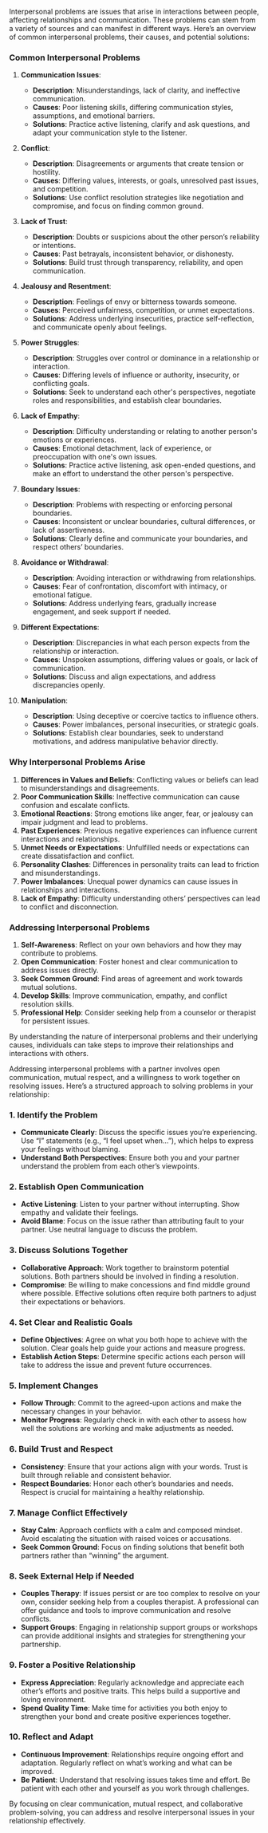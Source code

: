 Interpersonal problems are issues that arise in interactions between people, affecting relationships and communication. These problems can stem from a variety of sources and can manifest in different ways. Here’s an overview of common interpersonal problems, their causes, and potential solutions:

### **Common Interpersonal Problems**

1. **Communication Issues**:
   - **Description**: Misunderstandings, lack of clarity, and ineffective communication.
   - **Causes**: Poor listening skills, differing communication styles, assumptions, and emotional barriers.
   - **Solutions**: Practice active listening, clarify and ask questions, and adapt your communication style to the listener.

2. **Conflict**:
   - **Description**: Disagreements or arguments that create tension or hostility.
   - **Causes**: Differing values, interests, or goals, unresolved past issues, and competition.
   - **Solutions**: Use conflict resolution strategies like negotiation and compromise, and focus on finding common ground.

3. **Lack of Trust**:
   - **Description**: Doubts or suspicions about the other person’s reliability or intentions.
   - **Causes**: Past betrayals, inconsistent behavior, or dishonesty.
   - **Solutions**: Build trust through transparency, reliability, and open communication.

4. **Jealousy and Resentment**:
   - **Description**: Feelings of envy or bitterness towards someone.
   - **Causes**: Perceived unfairness, competition, or unmet expectations.
   - **Solutions**: Address underlying insecurities, practice self-reflection, and communicate openly about feelings.

5. **Power Struggles**:
   - **Description**: Struggles over control or dominance in a relationship or interaction.
   - **Causes**: Differing levels of influence or authority, insecurity, or conflicting goals.
   - **Solutions**: Seek to understand each other's perspectives, negotiate roles and responsibilities, and establish clear boundaries.

6. **Lack of Empathy**:
   - **Description**: Difficulty understanding or relating to another person's emotions or experiences.
   - **Causes**: Emotional detachment, lack of experience, or preoccupation with one's own issues.
   - **Solutions**: Practice active listening, ask open-ended questions, and make an effort to understand the other person's perspective.

7. **Boundary Issues**:
   - **Description**: Problems with respecting or enforcing personal boundaries.
   - **Causes**: Inconsistent or unclear boundaries, cultural differences, or lack of assertiveness.
   - **Solutions**: Clearly define and communicate your boundaries, and respect others’ boundaries.

8. **Avoidance or Withdrawal**:
   - **Description**: Avoiding interaction or withdrawing from relationships.
   - **Causes**: Fear of confrontation, discomfort with intimacy, or emotional fatigue.
   - **Solutions**: Address underlying fears, gradually increase engagement, and seek support if needed.

9. **Different Expectations**:
   - **Description**: Discrepancies in what each person expects from the relationship or interaction.
   - **Causes**: Unspoken assumptions, differing values or goals, or lack of communication.
   - **Solutions**: Discuss and align expectations, and address discrepancies openly.

10. **Manipulation**:
    - **Description**: Using deceptive or coercive tactics to influence others.
    - **Causes**: Power imbalances, personal insecurities, or strategic goals.
    - **Solutions**: Establish clear boundaries, seek to understand motivations, and address manipulative behavior directly.

### **Why Interpersonal Problems Arise**

1. **Differences in Values and Beliefs**: Conflicting values or beliefs can lead to misunderstandings and disagreements.
2. **Poor Communication Skills**: Ineffective communication can cause confusion and escalate conflicts.
3. **Emotional Reactions**: Strong emotions like anger, fear, or jealousy can impair judgment and lead to problems.
4. **Past Experiences**: Previous negative experiences can influence current interactions and relationships.
5. **Unmet Needs or Expectations**: Unfulfilled needs or expectations can create dissatisfaction and conflict.
6. **Personality Clashes**: Differences in personality traits can lead to friction and misunderstandings.
7. **Power Imbalances**: Unequal power dynamics can cause issues in relationships and interactions.
8. **Lack of Empathy**: Difficulty understanding others’ perspectives can lead to conflict and disconnection.

### **Addressing Interpersonal Problems**

1. **Self-Awareness**: Reflect on your own behaviors and how they may contribute to problems.
2. **Open Communication**: Foster honest and clear communication to address issues directly.
3. **Seek Common Ground**: Find areas of agreement and work towards mutual solutions.
4. **Develop Skills**: Improve communication, empathy, and conflict resolution skills.
5. **Professional Help**: Consider seeking help from a counselor or therapist for persistent issues.

By understanding the nature of interpersonal problems and their underlying causes, individuals can take steps to improve their relationships and interactions with others.


Addressing interpersonal problems with a partner involves open communication, mutual respect, and a willingness to work together on resolving issues. Here’s a structured approach to solving problems in your relationship:

### **1. Identify the Problem**

- **Communicate Clearly**: Discuss the specific issues you’re experiencing. Use “I” statements (e.g., “I feel upset when…”), which helps to express your feelings without blaming.
- **Understand Both Perspectives**: Ensure both you and your partner understand the problem from each other’s viewpoints.

### **2. Establish Open Communication**

- **Active Listening**: Listen to your partner without interrupting. Show empathy and validate their feelings.
- **Avoid Blame**: Focus on the issue rather than attributing fault to your partner. Use neutral language to discuss the problem.

### **3. Discuss Solutions Together**

- **Collaborative Approach**: Work together to brainstorm potential solutions. Both partners should be involved in finding a resolution.
- **Compromise**: Be willing to make concessions and find middle ground where possible. Effective solutions often require both partners to adjust their expectations or behaviors.

### **4. Set Clear and Realistic Goals**

- **Define Objectives**: Agree on what you both hope to achieve with the solution. Clear goals help guide your actions and measure progress.
- **Establish Action Steps**: Determine specific actions each person will take to address the issue and prevent future occurrences.

### **5. Implement Changes**

- **Follow Through**: Commit to the agreed-upon actions and make the necessary changes in your behavior.
- **Monitor Progress**: Regularly check in with each other to assess how well the solutions are working and make adjustments as needed.

### **6. Build Trust and Respect**

- **Consistency**: Ensure that your actions align with your words. Trust is built through reliable and consistent behavior.
- **Respect Boundaries**: Honor each other’s boundaries and needs. Respect is crucial for maintaining a healthy relationship.

### **7. Manage Conflict Effectively**

- **Stay Calm**: Approach conflicts with a calm and composed mindset. Avoid escalating the situation with raised voices or accusations.
- **Seek Common Ground**: Focus on finding solutions that benefit both partners rather than “winning” the argument.

### **8. Seek External Help if Needed**

- **Couples Therapy**: If issues persist or are too complex to resolve on your own, consider seeking help from a couples therapist. A professional can offer guidance and tools to improve communication and resolve conflicts.
- **Support Groups**: Engaging in relationship support groups or workshops can provide additional insights and strategies for strengthening your partnership.

### **9. Foster a Positive Relationship**

- **Express Appreciation**: Regularly acknowledge and appreciate each other’s efforts and positive traits. This helps build a supportive and loving environment.
- **Spend Quality Time**: Make time for activities you both enjoy to strengthen your bond and create positive experiences together.

### **10. Reflect and Adapt**

- **Continuous Improvement**: Relationships require ongoing effort and adaptation. Regularly reflect on what’s working and what can be improved.
- **Be Patient**: Understand that resolving issues takes time and effort. Be patient with each other and yourself as you work through challenges.

By focusing on clear communication, mutual respect, and collaborative problem-solving, you can address and resolve interpersonal issues in your relationship effectively.

